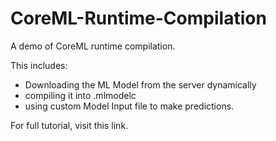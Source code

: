 # CoreML-Runtime-Compilation

A demo of CoreML runtime compilation. 

This includes:
* Downloading the ML Model from the server dynamically 
* compiling it into .mlmodelc 
* using custom Model Input file to make predictions. 

For full tutorial, visit this link. 

